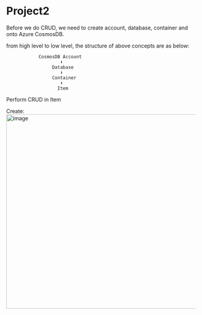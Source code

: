 # Project2

Before we do CRUD, we need to create account, database, container and  onto Azure CosmosDB. 

from high level to low level, the structure of above concepts are as below:

                CosmosDB Account
                        ⬇️
                     Database
                        ⬇️
                     Container
                        ⬇️
                       Item
                       

Perform CRUD in Item

Create: 
<img width="517" alt="image" src="https://user-images.githubusercontent.com/40035441/159138046-96007f14-4e16-4da3-aa42-90cb1e1b97df.png">
